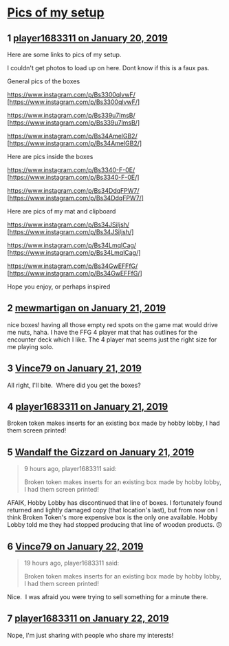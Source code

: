 # [Pics of my setup](https://community.fantasyflightgames.com/topic/289532-pics-of-my-setup/)

## 1 [player1683311 on January 20, 2019](https://community.fantasyflightgames.com/topic/289532-pics-of-my-setup/?do=findComment&comment=3598290)

Here are some links to pics of my setup.

I couldn't get photos to load up on here. Dont know if this is a faux pas.

General pics of the boxes 

https://www.instagram.com/p/Bs3300qlvwF/ [https://www.instagram.com/p/Bs3300qlvwF/]

https://www.instagram.com/p/Bs339u7lmsB/ [https://www.instagram.com/p/Bs339u7lmsB/]

https://www.instagram.com/p/Bs34AmelGB2/ [https://www.instagram.com/p/Bs34AmelGB2/]

Here are pics inside the boxes

https://www.instagram.com/p/Bs3340-F-0E/ [https://www.instagram.com/p/Bs3340-F-0E/]

https://www.instagram.com/p/Bs34DdqFPW7/ [https://www.instagram.com/p/Bs34DdqFPW7/]

Here are pics of my mat and clipboard 

https://www.instagram.com/p/Bs34JSiljsh/ [https://www.instagram.com/p/Bs34JSiljsh/]

https://www.instagram.com/p/Bs34LmqlCag/ [https://www.instagram.com/p/Bs34LmqlCag/]

https://www.instagram.com/p/Bs34GwEFFfG/ [https://www.instagram.com/p/Bs34GwEFFfG/]

Hope you enjoy, or perhaps inspired

## 2 [mewmartigan on January 21, 2019](https://community.fantasyflightgames.com/topic/289532-pics-of-my-setup/?do=findComment&comment=3598487)

nice boxes! having all those empty red spots on the game mat would drive me nuts, haha. I have the FFG 4 player mat that has outlines for the encounter deck which I like. The 4 player mat seems just the right size for me playing solo.

## 3 [Vince79 on January 21, 2019](https://community.fantasyflightgames.com/topic/289532-pics-of-my-setup/?do=findComment&comment=3598489)

All right, I'll bite.  Where did you get the boxes?

## 4 [player1683311 on January 21, 2019](https://community.fantasyflightgames.com/topic/289532-pics-of-my-setup/?do=findComment&comment=3598537)

Broken token makes inserts for an existing box made by hobby lobby, I had them screen printed!

## 5 [Wandalf the Gizzard on January 21, 2019](https://community.fantasyflightgames.com/topic/289532-pics-of-my-setup/?do=findComment&comment=3598772)

> 9 hours ago, player1683311 said:
> 
> Broken token makes inserts for an existing box made by hobby lobby, I had them screen printed!

AFAIK, Hobby Lobby has discontinued that line of boxes. I fortunately found returned and lightly damaged copy (that location's last), but from now on I think Broken Token's more expensive box is the only one available. Hobby Lobby told me they had stopped producing that line of wooden products. 😕

## 6 [Vince79 on January 22, 2019](https://community.fantasyflightgames.com/topic/289532-pics-of-my-setup/?do=findComment&comment=3599369)

> 19 hours ago, player1683311 said:
> 
> Broken token makes inserts for an existing box made by hobby lobby, I had them screen printed!

Nice.  I was afraid you were trying to sell something for a minute there.

## 7 [player1683311 on January 22, 2019](https://community.fantasyflightgames.com/topic/289532-pics-of-my-setup/?do=findComment&comment=3599552)

Nope, I'm just sharing with people who share my interests!

